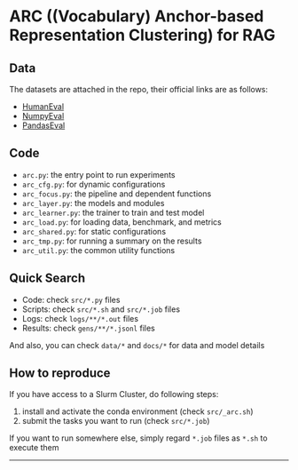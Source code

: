 # ARC ((Vocabulary) Anchor-based Representation Clustering) for RAG

## Data

The datasets are attached in the repo, their official links are as follows:

- [HumanEval](https://huggingface.co/datasets/openai_humaneval)
- [NumpyEval](https://github.com/microsoft/PyCodeGPT/tree/main/cert/pandas-numpy-eval)
- [PandasEval](https://github.com/microsoft/PyCodeGPT/tree/main/cert/pandas-numpy-eval)

## Code

- `arc.py`: the entry point to run experiments
- `arc_cfg.py`: for dynamic configurations
- `arc_focus.py`: the pipeline and dependent functions
- `arc_layer.py`: the models and modules
- `arc_learner.py`: the trainer to train and test model
- `arc_load.py`: for loading data, benchmark, and metrics
- `arc_shared.py`: for static configurations
- `arc_tmp.py`: for running a summary on the results
- `arc_util.py`: the common utility functions

## Quick Search

- Code: check `src/*.py` files
- Scripts: check `src/*.sh` and `src/*.job` files
- Logs: check `logs/**/*.out` files
- Results: check `gens/**/*.jsonl` files

And also, you can check `data/*` and `docs/*` for data and model details

## How to reproduce

If you have access to a Slurm Cluster, do following steps:
1. install and activate the conda environment (check `src/_arc.sh`)
2. submit the tasks you want to run (check `src/*.job`)

If you want to run somewhere else, simply regard `*.job` files as `*.sh` to execute them

---
